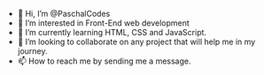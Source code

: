- 👋 Hi, I’m @PaschalCodes
- 👀 I’m interested in Front-End web development
- 🌱 I’m currently learning HTML, CSS and JavaScript.
- 💞️ I’m looking to collaborate on any project that will help me in my journey.
- 📫 How to reach me by sending me a message.

<!---
PaschalCodes/PaschalCodes is a ✨ special ✨ repository because its `README.md` (this file) appears on your GitHub profile.
You can click the Preview link to take a look at your changes.
--->

